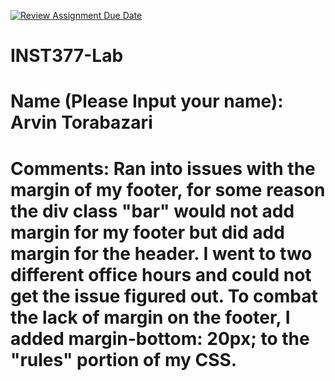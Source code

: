 [![Review Assignment Due Date](https://classroom.github.com/assets/deadline-readme-button-22041afd0340ce965d47ae6ef1cefeee28c7c493a6346c4f15d667ab976d596c.svg)](https://classroom.github.com/a/NbcI-sBg)
# INST377-Lab

# Name (Please Input your name): Arvin Torabazari

# Comments: Ran into issues with the margin of my footer, for some reason the div class "bar" would not add margin for my footer but did add margin for the header. I went to two different office hours and could not get the issue figured out. To combat the lack of margin on the footer, I added margin-bottom: 20px; to the "rules" portion of my CSS. 
